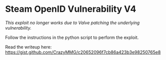 # Steam OpenID Vulnerability V4
*This exploit no longer works due to Valve patching the underlying vulnerability.*

Follow the instructions in the python script to perform the exploit.

Read the writeup here: https://gist.github.com/CrazyMMG/c20652096f7cb86a423b3e98250765e8
